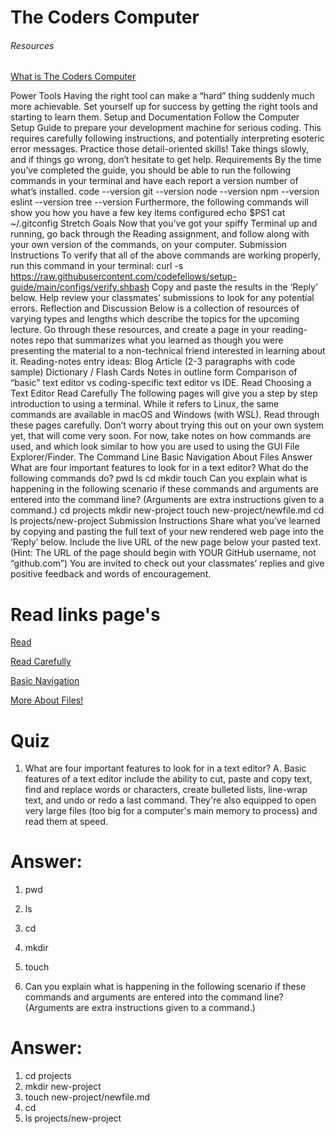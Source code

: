 # The Coders Computer #


###### Resources

[What is The Coders Computer](https://codefellows.github.io/setup-guide/)


Power Tools
Having the right tool can make a “hard” thing suddenly much more achievable. Set yourself up for success by getting the right tools and starting to learn them.
Setup and Documentation
Follow the Computer Setup Guide to prepare your development machine for serious coding.
This requires carefully following instructions, and potentially interpreting esoteric error messages. Practice those detail-oriented skills! Take things slowly, and if things go wrong, don’t hesitate to get help.
Requirements
By the time you’ve completed the guide, you should be able to run the following commands in your terminal and have each report a version number of what’s installed.
code --version
git --version
node --version
npm --version
eslint --version
tree --version
Furthermore, the following commands will show you how you have a few key items configured
echo $PS1
cat ~/.gitconfig
Stretch Goals
Now that you’ve got your spiffy Terminal up and running, go back through the Reading assignment, and follow along with your own version of the commands, on your computer.
Submission Instructions
To verify that all of the above commands are working properly, run this command in your terminal:
curl -s https://raw.githubusercontent.com/codefellows/setup-guide/main/configs/verify.shbash
Copy and paste the results in the ‘Reply’ below. Help review your classmates’ submissions to look for any potential errors.
Reflection and Discussion
Below is a collection of resources of varying types and lengths which describe the topics for the upcoming lecture.
Go through these resources, and create a page in your reading-notes repo that summarizes what you learned as though you were presenting the material to a non-technical friend interested in learning about it.
Reading-notes entry ideas:
Blog Article (2-3 paragraphs with code sample)
Dictionary / Flash Cards
Notes in outline form
Comparison of “basic” text editor vs coding-specific text editor vs IDE.
Read
Choosing a Text Editor
Read Carefully
The following pages will give you a step by step introduction to using a terminal. While it refers to Linux, the same commands are available in macOS and Windows (with WSL). Read through these pages carefully. Don’t worry about trying this out on your own system yet, that will come very soon. For now, take notes on how commands are used, and which look similar to how you are used to using the GUI File Explorer/Finder.
The Command Line
Basic Navigation
About Files
Answer
What are four important features to look for in a text editor?
What do the following commands do?
pwd
ls
cd
mkdir
touch
Can you explain what is happening in the following scenario if these commands and arguments are entered into the command line? (Arguments are extra instructions given to a command.)
cd projects
mkdir new-project
touch new-project/newfile.md
cd 
ls projects/new-project
Submission Instructions
Share what you’ve learned by copying and pasting the full text of your new rendered web page into the ‘Reply’ below.
Include the live URL of the new page below your pasted text. (Hint: The URL of the page should begin with YOUR GitHub username, not “github.com”)
You are invited to check out your classmates’ replies and give positive feedback and words of encouragement.

# Read links page's #

<a href="">[Read](https://codefellows.github.io/code-102-guide/curriculum/class-02/Choosing-A-Text-Editor--The-Older-Coder.pdf)</a>

<a href="https://ryanstutorials.net/linuxtutorial/commandline.php" target= "_blank">[Read Carefully](https://ryanstutorials.net/linuxtutorial/commandline.php)</a>

<a href="">[Basic Navigation](https://ryanstutorials.net/linuxtutorial/navigation.php) </a>

<a href="">[More About Files!](https://ryanstutorials.net/linuxtutorial/aboutfiles.php)</a>


# Quiz #

1. What are four important features to look for in a text editor?
A. Basic features of a text editor include the ability to cut, paste and copy text, find and replace words or characters, create bulleted lists, line-wrap text, and undo or redo a last command. They're also equipped to open very large files (too big for a computer's main memory to process) and read them at speed.

# Answer:
1. pwd 
2. ls 
3. cd 
4. mkdir  
5. touch

3. Can you explain what is happening in the following scenario if these commands and arguments are entered into the command line? (Arguments are extra instructions given to a command.)
# Answer:
1.  cd projects
2. mkdir new-project
3. touch new-project/newfile.md
4. cd 
5. ls projects/new-project